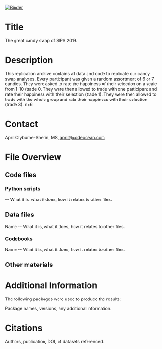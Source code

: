 [![Binder](https://mybinder.org/badge_logo.svg)](https://mybinder.org/v2/gh/aprilcs/sips-workshop/master?urlpath=rstudio)

# Title
The great candy swap of SIPS 2019.

# Description
This replication archive contains all data and code to replicate our candy swap analyses. Every participant was given a random assortment of 6 or 7 candies. They were asked to rate the happiness of their selection on a scale from 1-10 (trade 0. They were then allowed to trade with one participant and rate their happiness with their selection (trade 1). They were then allowed to trade with the whole group and rate their happiness with their selection (trade 3). n=6

# Contact
April Clyburne-Sherin, MS, april@codeocean.com

# File Overview

## Code files

### Python scripts

 -- What it is, what it does, how it relates to other files.

## Data files
Name -- What it is, what it does, how it relates to other files.

### Codebooks
Name -- What it is, what it does, how it relates to other files.

## Other materials

# Additional Information
The following packages were used to produce the results:

Package names, versions, any additional information.
 
# Citations
Authors, publication, DOI, of datasets referenced.
